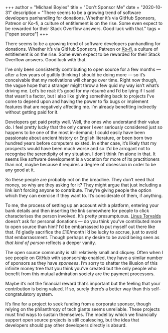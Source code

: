 +++
author = "Michael Boyles"
title = "Don't Sponsor Me"
date = "2020-10-31"
description = "There seems to be a growing trend of software developers panhandling for donations. Whether it’s via GitHub Sponsors, Patreon or Ko-fi, a culture of entitlement is on the rise. Some even expect to be rewarded for their Stack Overflow answers. Good luck with that."
tags = ["open source"]
+++

There seems to be a growing trend of software developers panhandling for donations. Whether it’s via GitHub Sponsors, Patreon or [Ko-fi](https://ko-fi.com/), a culture of entitlement is on the rise. Some even expect to be rewarded for their Stack Overflow answers. Good luck with that.

<!--more-->

I’ve only been consistently contributing to open source for a few months &mdash; after a few years of guiltily thinking I should be doing more &mdash; so it’s conceivable that my motivations will change over time. Right now though, the vague hope that a stranger might throw a few quid my way isn’t what’s driving me. Let’s be real: it’s good for my résumé and I’d be lying if I said that wasn’t a factor, but I also like giving something back to projects I’ve come to depend upon and having the power to fix bugs or implement features that are negatively affecting me. I’m already benefiting indirectly without getting paid for it.

Developers get paid pretty well. Well, the ones who understand their value do. I feel pretty lucky that the only career I ever seriously considered just so happens to be one of the most in-demand; I could easily have been passionate about ancient history or English literature, or been born two hundred years before computers existed. In either case, it’s likely that my prospects would have been much worse and so it’d be arrogant not to recognise the serendipity of my situation. I don’t think I’m alone in that. It seems like software development is a vocation for more of its practitioners than not, maybe because it requires a degree of obsession in order to be any good at it.

So these people are probably not on the breadline. They don’t need that money, so why are they asking for it? They might argue that just including a link isn’t forcing anyone to contribute. They’re giving people the option which they can exercise if they want to. It’s considerate of them, if anything.

To me, the process of setting up an account with a platform, entering your bank details and then inserting the link somewhere for people to click characterises the person involved. It’s pretty presumptuous. [Linus Torvalds](https://github.com/torvalds) doesn’t ask for personal donations &mdash; do you think you’ve contributed more to open source than him? I’d be embarrassed to put myself out there like that. I’d gladly sacrifice the £10/month I’d be lucky to accrue, just to avoid that embarrassment. Though perhaps my desire to be avoid being seen as *that kind of person* reflects a deeper vanity.

The open source community is still relatively small and cliquey. Often when I see people on GitHub with sponsorship enabled, they have a similar number of sponsors as they have *sponsees*. I’m sorry to shatter the illusion of this infinite money tree that you think you’ve created but the only people who benefit from this mutual admiration society are the payment processors.

Maybe it’s not the financial reward that’s important but the feeling that your contribution is being valued. If so, surely there’s a better way than this self-congratulatory system.

It’s fine for a project to seek funding from a corporate sponsor, though relying on the philanthropy of tech giants seems unreliable. These projects must find ways to sustain themselves. The model by which we financially support open source projects is still coalescing, but the idea that developers should pay other developers directly is absurd.